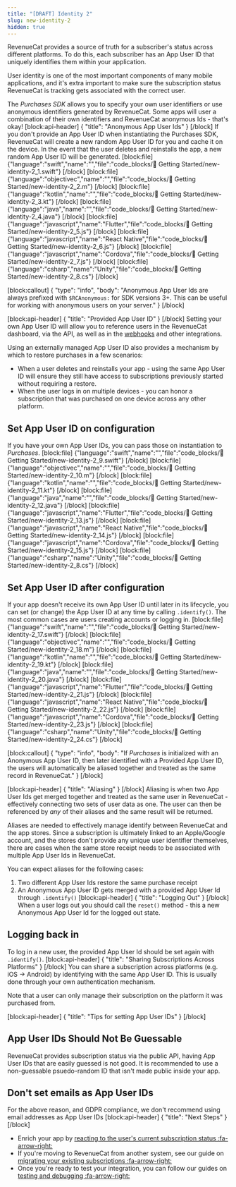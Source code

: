 ```yaml
---
title: "[DRAFT] Identity 2"
slug: new-identity-2
hidden: true
---
```

RevenueCat provides a source of truth for a subscriber's status across different platforms. To do this, each subscriber has an App User ID that uniquely identifies them within your application. 

User identity is one of the most important components of many mobile applications, and it's extra important to make sure the subscription status RevenueCat is tracking gets associated with the correct user.

The *Purchases SDK* allows you to specify your own user identifiers or use anonymous identifiers generated by RevenueCat. Some apps will user a combination of their own identifiers and RevenueCat anonymous Ids - that's okay!
[block:api-header]
{
  "title": "Anonymous App User Ids"
}
[/block]
If you don't provide an App User ID when instantiating the Purchases SDK, RevenueCat will create a new random App User ID for you and cache it on the device. In the event that the user deletes and reinstalls the app, a new random App User ID will be generated.
[block:file]
{"language":"swift","name":"","file":"code_blocks/🚀 Getting Started/new-identity-2_1.swift"}
[/block]
[block:file]
{"language":"objectivec","name":"","file":"code_blocks/🚀 Getting Started/new-identity-2_2.m"}
[/block]
[block:file]
{"language":"kotlin","name":"","file":"code_blocks/🚀 Getting Started/new-identity-2_3.kt"}
[/block]
[block:file]
{"language":"java","name":"","file":"code_blocks/🚀 Getting Started/new-identity-2_4.java"}
[/block]
[block:file]
{"language":"javascript","name":"Flutter","file":"code_blocks/🚀 Getting Started/new-identity-2_5.js"}
[/block]
[block:file]
{"language":"javascript","name":"React Native","file":"code_blocks/🚀 Getting Started/new-identity-2_6.js"}
[/block]
[block:file]
{"language":"javascript","name":"Cordova","file":"code_blocks/🚀 Getting Started/new-identity-2_7.js"}
[/block]
[block:file]
{"language":"csharp","name":"Unity","file":"code_blocks/🚀 Getting Started/new-identity-2_8.cs"}
[/block]


[block:callout]
{
  "type": "info",
  "body": "Anonymous App User Ids are always prefixed with `$RCAnonymous:` for SDK versions 3+. This can be useful for working with anonymous users on your server."
}
[/block]

[block:api-header]
{
  "title": "Provided App User ID"
}
[/block]
Setting your own App User ID will allow you to reference users in the RevenueCat dashboard, via the API, as well as in the [webhooks](doc:webhooks) and other integrations.

Using an externally managed App User ID also provides a mechanism by which to restore purchases in a few scenarios: 
* When a user deletes and reinstalls your app - using the same App User ID will ensure they still have access to subscriptions previously started without requiring a restore.
* When the user logs in on multiple devices - you can honor a subscription that was purchased on one device across any other platform.

## Set App User ID on configuration
If you have your own App User IDs, you can pass those on instantiation to *Purchases*.
[block:file]
{"language":"swift","name":"","file":"code_blocks/🚀 Getting Started/new-identity-2_9.swift"}
[/block]
[block:file]
{"language":"objectivec","name":"","file":"code_blocks/🚀 Getting Started/new-identity-2_10.m"}
[/block]
[block:file]
{"language":"kotlin","name":"","file":"code_blocks/🚀 Getting Started/new-identity-2_11.kt"}
[/block]
[block:file]
{"language":"java","name":"","file":"code_blocks/🚀 Getting Started/new-identity-2_12.java"}
[/block]
[block:file]
{"language":"javascript","name":"Flutter","file":"code_blocks/🚀 Getting Started/new-identity-2_13.js"}
[/block]
[block:file]
{"language":"javascript","name":"React Native","file":"code_blocks/🚀 Getting Started/new-identity-2_14.js"}
[/block]
[block:file]
{"language":"javascript","name":"Cordova","file":"code_blocks/🚀 Getting Started/new-identity-2_15.js"}
[/block]
[block:file]
{"language":"csharp","name":"Unity","file":"code_blocks/🚀 Getting Started/new-identity-2_8.cs"}
[/block]

## Set App User ID after configuration
If your app doesn't receive its own App User ID until later in its lifecycle, you can set (or change) the App User ID at any time by calling `.identify()`. The most common cases are users creating accounts or logging in. 
[block:file]
{"language":"swift","name":"","file":"code_blocks/🚀 Getting Started/new-identity-2_17.swift"}
[/block]
[block:file]
{"language":"objectivec","name":"","file":"code_blocks/🚀 Getting Started/new-identity-2_18.m"}
[/block]
[block:file]
{"language":"kotlin","name":"","file":"code_blocks/🚀 Getting Started/new-identity-2_19.kt"}
[/block]
[block:file]
{"language":"java","name":"","file":"code_blocks/🚀 Getting Started/new-identity-2_20.java"}
[/block]
[block:file]
{"language":"javascript","name":"Flutter","file":"code_blocks/🚀 Getting Started/new-identity-2_21.js"}
[/block]
[block:file]
{"language":"javascript","name":"React Native","file":"code_blocks/🚀 Getting Started/new-identity-2_22.js"}
[/block]
[block:file]
{"language":"javascript","name":"Cordova","file":"code_blocks/🚀 Getting Started/new-identity-2_23.js"}
[/block]
[block:file]
{"language":"csharp","name":"Unity","file":"code_blocks/🚀 Getting Started/new-identity-2_24.cs"}
[/block]


[block:callout]
{
  "type": "info",
  "body": "If *Purchases* is initialized with an Anonymous App User ID, then later identified with a Provided App User ID, the users will automatically be aliased together and treated as the same record in RevenueCat."
}
[/block]

[block:api-header]
{
  "title": "Aliasing"
}
[/block]
Aliasing is when two App User Ids get merged together and treated as the same user in RevenueCat - effectively connecting two sets of user data as one. The user can then be referenced by *any* of their aliases and the same result will be returned.

Aliases are needed to effectively manage identify between RevenueCat and the app stores. Since a subscription is ultimately linked to an Apple/Google account, and the stores don't provide any unique user identifier themselves, there are cases when the same store receipt needs to be associated with multiple App User Ids in RevenueCat.

You can expect aliases for the following cases:
1. Two different App User Ids restore the same purchase receipt
2. An Anonymous App User ID gets merged with a provided App User Id through `.identify()`
[block:api-header]
{
  "title": "Logging Out"
}
[/block]
When a user logs out you should call the `reset()` method - this a new Anonymous App User Id for the logged out state.

## Logging back in
To log in a new user, the provided App User Id should be set again with `.identify()`.
[block:api-header]
{
  "title": "Sharing Subscriptions Across Platforms"
}
[/block]
You can share a subscription across platforms (e.g. iOS -> Android) by identifying with the same App User ID. This is usually done through your own authentication mechanism.

Note that a user can only manage their subscription on the platform it was purchased from.

[block:api-header]
{
  "title": "Tips for setting App User IDs"
}
[/block]
## App User IDs Should Not Be Guessable

RevenueCat provides subscription status via the public API, having App User IDs that are easily guessed is not good. It is recommended to use a non-guessable psuedo-random ID that isn't made public inside your app.

## Don't set emails as App User IDs

For the above reason, and GDPR compliance, we don't recommend using email addresses as App User IDs
[block:api-header]
{
  "title": "Next Steps"
}
[/block]
* Enrich your app by [reacting to the user's current subscription status :fa-arrow-right:](doc:purchaserinfo)
* If you're moving to RevenueCat from another system, see our guide on [migrating your existing subscriptions :fa-arrow-right:](doc:migrating-existing-subscriptions)
* Once you're ready to test your integration, you can follow our guides on [testing and debugging :fa-arrow-right:](doc:debugging)
